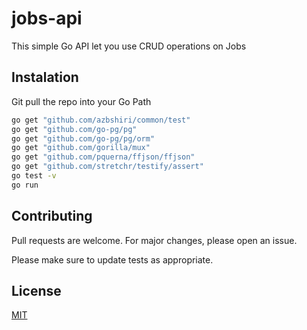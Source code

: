 # jobs-api

This simple Go API let you use CRUD operations on Jobs

## Instalation
Git pull the repo into your Go Path 

```bash
go get "github.com/azbshiri/common/test"
go get "github.com/go-pg/pg"
go get "github.com/go-pg/pg/orm"
go get "github.com/gorilla/mux"
go get "github.com/pquerna/ffjson/ffjson"
go get "github.com/stretchr/testify/assert"
go test -v
go run
```

## Contributing
Pull requests are welcome. For major changes, please open an issue.

Please make sure to update tests as appropriate.

## License
[MIT](https://choosealicense.com/licenses/mit/)
